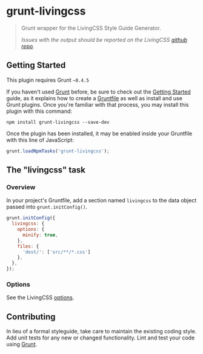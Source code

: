 # grunt-livingcss

> Grunt wrapper for the LivingCSS Style Guide Generator.
> 
> *Issues with the output should be reported on the LivingCSS [github repo](https://github.com/straker/livingcss/issues).*

## Getting Started
This plugin requires Grunt `~0.4.5`

If you haven't used [Grunt](http://gruntjs.com/) before, be sure to check out the [Getting Started](http://gruntjs.com/getting-started) guide, as it explains how to create a [Gruntfile](http://gruntjs.com/sample-gruntfile) as well as install and use Grunt plugins. Once you're familiar with that process, you may install this plugin with this command:

```shell
npm install grunt-livingcss --save-dev
```

Once the plugin has been installed, it may be enabled inside your Gruntfile with this line of JavaScript:

```js
grunt.loadNpmTasks('grunt-livingcss');
```

## The "livingcss" task

### Overview
In your project's Gruntfile, add a section named `livingcss` to the data object passed into `grunt.initConfig()`.

```js
grunt.initConfig({
  livingcss: {
    options: {
      minify: true,
    },
    files: {
      'dest/': ['src/**/*.css']
    },
  },
});
```

### Options

See the LivingCSS [options](https://github.com/straker/livingcss#options).

## Contributing
In lieu of a formal styleguide, take care to maintain the existing coding style. Add unit tests for any new or changed functionality. Lint and test your code using [Grunt](http://gruntjs.com/).